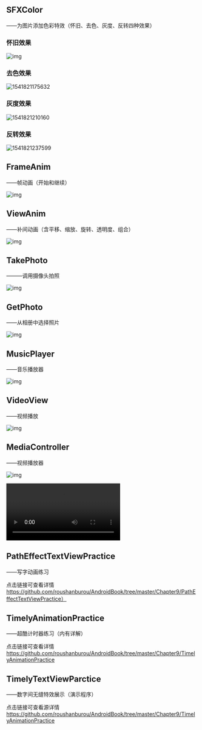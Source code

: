 ## SFXColor

——为图片添加色彩特效（怀旧、去色、灰度、反转四种效果）

### 怀旧效果

![img](https://github.com/roushanburou/AndroidBook/blob/master/Chapter9/ksohtml/1541821263775.png?raw=true)

### 去色效果

![1541821175632](https://github.com/roushanburou/AndroidBook/blob/master/Chapter9/ksohtml/1541821255344.png?raw=true)

### 灰度效果

![1541821210160](https://github.com/roushanburou/AndroidBook/blob/master/Chapter9/ksohtml/1541821247279.png?raw=true)

### 反转效果

![1541821237599](https://github.com/roushanburou/AndroidBook/blob/master/Chapter9/ksohtml/1541821237599.png?raw=true)

## FrameAnim

——帧动画（开始和继续）

![img](https://github.com/roushanburou/AndroidBook/blob/master/Chapter9/ksohtml/wpsB452.tmp.jpg?raw=true)

## ViewAnim

——补间动画（含平移、缩放、旋转、透明度、组合）

![img](https://github.com/roushanburou/AndroidBook/blob/master/Chapter9/ksohtml/wpsCDC2.tmp.jpg?raw=true)

## TakePhoto

———调用摄像头拍照

![img](https://github.com/roushanburou/AndroidBook/blob/master/Chapter9/ksohtml/wpsF635.tmp.jpg?raw=true)

## GetPhoto

——从相册中选择照片

![img](https://github.com/roushanburou/AndroidBook/blob/master/Chapter9/ksohtml/wps1E9E.tmp.jpg?raw=true)

## MusicPlayer

——音乐播放器

![img](https://github.com/roushanburou/AndroidBook/blob/master/Chapter9/ksohtml/wps4206.tmp.jpg?raw=true)

## VideoView

——视频播放

![img](https://github.com/roushanburou/AndroidBook/blob/master/Chapter9/ksohtml/wpsE82A.tmp.jpg?raw=true)

## MediaController

——视频播放器

![img](https://github.com/roushanburou/AndroidBook/blob/master/Chapter9/ksohtml/wps1AC.tmp.png?raw=true)

<video src="https://github.com/roushanburou/AndroidBook/blob/master/Chapter9/ksohtml/u-boot.mp4"></video>

## PathEffectTextViewPractice

——写字动画练习

点击链接可查看详情 https://github.com/roushanburou/AndroidBook/tree/master/Chapter9/PathEffectTextViewPractice）

## TimelyAnimationPractice

——超酷计时器练习（内有详解）

点击链接可查看详情 https://github.com/roushanburou/AndroidBook/tree/master/Chapter9/TimelyAnimationPractice

## TimelyTextViewParctice

——数字间无缝特效展示（演示程序）

点击链接可查看源详情 https://github.com/roushanburou/AndroidBook/tree/master/Chapter9/TimelyAnimationPractice